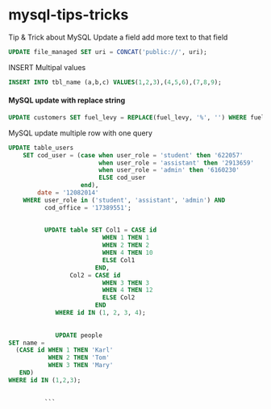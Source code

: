# mysql-tips-tricks
Tip &amp; Trick about MySQL
Update a field add more text to that field
```sql
UPDATE file_managed SET uri = CONCAT('public://', uri);
```

INSERT Multipal values
```sql
INSERT INTO tbl_name (a,b,c) VALUES(1,2,3),(4,5,6),(7,8,9);
```
#### MySQL update with replace string
```sql
UPDATE customers SET fuel_levy = REPLACE(fuel_levy, '%', '') WHERE fuel_levy LIKE '%\%';
```

MySQL update multiple row with one query

```sql
UPDATE table_users
    SET cod_user = (case when user_role = 'student' then '622057'
                         when user_role = 'assistant' then '2913659'
                         when user_role = 'admin' then '6160230'
                         ELSE cod_user 
                    end),
        date = '12082014'
    WHERE user_role in ('student', 'assistant', 'admin') AND
          cod_office = '17389551';
          
          
          UPDATE table SET Col1 = CASE id 
                          WHEN 1 THEN 1 
                          WHEN 2 THEN 2 
                          WHEN 4 THEN 10 
                          ELSE Col1 
                        END, 
                 Col2 = CASE id 
                          WHEN 3 THEN 3 
                          WHEN 4 THEN 12 
                          ELSE Col2 
                        END
             WHERE id IN (1, 2, 3, 4);
             
             
             UPDATE people 
SET name = 
  (CASE id WHEN 1 THEN 'Karl'
           WHEN 2 THEN 'Tom'
           WHEN 3 THEN 'Mary'
   END)
WHERE id IN (1,2,3);

          
          ```
